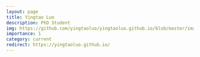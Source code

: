 ```yaml
---
layout: page
title: Yingtao Luo
description: PhD Student
img: https://github.com/yingtaoluo/yingtaoluo.github.io/blob/master/images/profile2.png
importance: 1
category: current
redirect: https://yingtaoluo.github.io/
---
```

